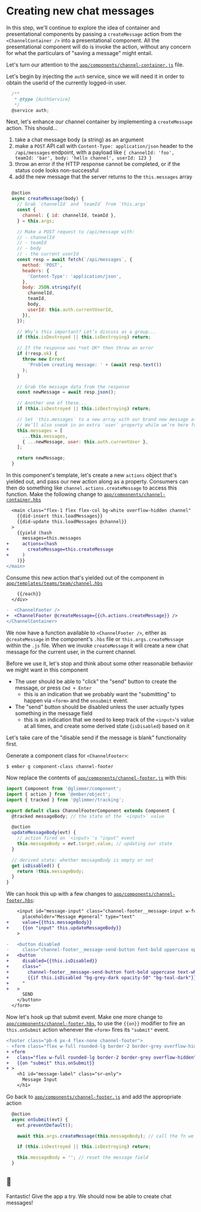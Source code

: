 # Creating new chat messages

In this step, we'll continue to explore the idea of container and presentational components by passing a `createMessage` action from the `<ChannelContainer />` into a presentational component. All the presentational component will do is invoke the action, without any concern for what the particulars of "saving a message" might entail.

Let's turn our attention to the [`app/components/channel-container.js`](../app/components/channel-container.js) file.

Let's begin by injecting the `auth` service, since we will need it in order to obtain the userId of the currently logged-in user.

```js
  /**
   * @type {AuthService}
   */
  @service auth;
```

Next, let's enhance our channel container by implementing a `createMessage` action. This should...

1. take a chat message body (a string) as an argument
2. make a `POST` API call with `Content-Type: application/json` header to the `/api/messages` endpoint, with a payload like `{ channelId: 'foo', teamId: 'bar', body: 'hello channel', userId: 123 }`
3. throw an error if the HTTP response cannot be completed, or if the status code looks non-successful
4. add the new message that the server returns to the `this.messages` array

```js

  @action
  async createMessage(body) {
    // Grab `channelId` and `teamId` from `this.args`
    const {
      channel: { id: channelId, teamId },
    } = this.args;

    // Make a POST request to /api/message with:
    // - channelId
    // - teamId
    // - body
    // - the current userId
    const resp = await fetch(`/api/messages`, {
      method: 'POST',
      headers: {
        'Content-Type': 'application/json',
      },
      body: JSON.stringify({
        channelId,
        teamId,
        body,
        userId: this.auth.currentUserId,
      }),
    });

    // Why’s this important? Let’s discuss as a group...
    if (this.isDestroyed || this.isDestroying) return;

    // If the response was *not OK* then throw an error
    if (!resp.ok) {
      throw new Error(
        'Problem creating message: ' + (await resp.text())
      );
    }

    // Grab the message data from the response
    const newMessage = await resp.json();

    // Another one of these...
    if (this.isDestroyed || this.isDestroying) return;

    // Set `this.messages` to a new array with our brand new message at the end.
    // We’ll also sneak in an extra `user` property while we’re here for some reason.
    this.messages = [
      ...this.messages,
      { ...newMessage, user: this.auth.currentUser },
    ];

    return newMessage;
  }
```

In this component's template, let's create a new `actions` object that's yielded out, and pass our new action along as a property. Consumers can then do something like `channel.actions.createMessage` to access this function. Make the following change to [`app/components/channel-container.hbs`](../app/components/channel-container.hbs)

```diff
  <main class="flex-1 flex flex-col bg-white overflow-hidden channel"
    {{did-insert this.loadMessages}}
    {{did-update this.loadMessages @channel}}
  >
    {{yield (hash
      messages=this.messages
+     actions=(hash
+       createMessage=this.createMessage
+     )
    )}}
</main>
```

Consume this new action that's yielded out of the component in [`app/templates/teams/team/channel.hbs`](../app/templates/teams/team/channel.hbs)

```diff
    {{/each}}
  </div>

-  <ChannelFooter />
+  <ChannelFooter @createMessage={{ch.actions.createMessage}} />
</ChannelContainer>
```

We now have a function available to `<ChannelFooter />`, either as `@createMessage` in the component's `.hbs` file or `this.args.createMessage` within the `.js` file. When we invoke `createMessage` it will create a new chat message for the current user, in the current channel.

Before we use it, let's stop and think about some other reasonable behavior we might want in this component

- The user should be able to "click" the "send" button to create the message, or press `Cmd + Enter`
  - this is an indication that we probably want the "submitting" to happen via `<form>` and the `onsubmit` event.
- The "send" button should be disabled unless the user actually types something in the message field
  - this is an indication that we need to keep track of the `<input>`'s value at all times, and create some derived state (`isDisabled`) based on it

Let's take care of the "disable send if the message is blank" functionality first.

Generate a component class for `<ChannelFooter>`:

```
$ ember g component-class channel-footer
```

Now replace the contents of [`app/components/channel-footer.js`](`../app/components/channel-footer.js`)
with this:

```js
import Component from '@glimmer/component';
import { action } from '@ember/object';
import { tracked } from '@glimmer/tracking';

export default class ChannelFooterComponent extends Component {
  @tracked messageBody; // the state of the `<input>` value

  @action
  updateMessageBody(evt) {
    // action fired on `<input>`'s "input" event
    this.messageBody = evt.target.value; // updating our state
  }

  // derived state: whether messageBody is empty or not
  get isDisabled() {
    return !this.messageBody;
  }
}
```

We can hook this up with a few changes to [`app/components/channel-footer.hbs`](`../app/components/channel-footer.hbs`):

```diff
    <input id="message-input" class="channel-footer__message-input w-full px-4"
      placeholder="Message #general" type="text"
+     value={{this.messageBody}}
+     {{on "input" this.updateMessageBody}}
    >

-   <button disabled
-     class="channel-footer__message-send-button font-bold uppercase opacity-50 bg-grey-dark text-white border-teal-dark p-2">
+   <button
+     disabled={{this.isDisabled}}
+     class="
+       channel-footer__message-send-button font-bold uppercase text-white border-teal-dark p-2
+       {{if this.isDisabled "bg-grey-dark opacity-50" "bg-teal-dark"}}
+     "
+   >
      SEND
    </button>
  </form>
```

Now let's hook up that submit event. Make one more change to [`app/components/channel-footer.hbs`](`../app/components/channel-footer.hbs`), to use the `{{on}}` modifier to fire an `this.onSubmit` action whenever the `<form>` fires its `"submit"` event.

```diff
<footer class="pb-6 px-4 flex-none channel-footer">
- <form class="flex w-full rounded-lg border-2 border-grey overflow-hidden" aria-labelledby="message-label">
+ <form
+   class="flex w-full rounded-lg border-2 border-grey overflow-hidden" aria-labelledby="message-label"
+   {{on "submit" this.onSubmit}}
+ >
    <h1 id="message-label" class="sr-only">
      Message Input
    </h1>
```

Go back to [`app/components/channel-footer.js`](`../app/components/channel-footer.js`) and add the appropriate action

```js
  @action
  async onSubmit(evt) {
    evt.preventDefault();

    await this.args.createMessage(this.messageBody); // call the fn we were passed as an arg

    if (this.isDestroyed || this.isDestroying) return;

    this.messageBody = ''; // reset the message field
  }
```

## 🙌

Fantastic! Give the app a try. We should now be able to create chat messages!
